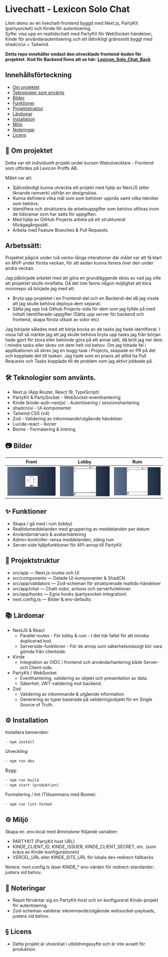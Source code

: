 # Livechatt - Lexicon Solo Chat

Liten demo av en livechatt-frontend byggd med Next.js, PartyKit (partysocket) och Kinde för autentisering.  
Syfte: visa upp en realtidschatt med PartyKit för WebSocket-händelser, Kinde för användarautentisering och ett lättviktigt gränssnitt byggt med shadcn/ui + Tailwind.

__Detta repo innehåller endast den utvecklade frontend-koden för projektet.__
__Kod för Backend finns att se här: [Lexicon_Solo_Chat_Back](https://github.com/kippeves/Lexicon_Solo_Chat_Back)__

## Innehållsförteckning

- [Om projektet](#-om-projektet)
- [Teknologier som använts](#-teknologier-som-använts)
- [Bilder](#-bilder)
- [Funktioner](#-funktioner)
- [Projektstruktur](#-projektstruktur)
- [Lärdomar](#-lärdomar)
- [Installation](#-installation)
- [Miljö](#-miljö)
- [Noteringar](#-noteringar)
- [Licens](#-licens)


## 📖 Om projektet
Detta var ett individuellt projekt under kursen Webutvecklare - Frontend som utfördes på Lexicon Proffs AB. 

Målet var att:
- Självständigt kunna utveckla ett projekt med hjälp av NextJS (eller liknande ramverk) utifrån en designskiss.
- Kunna definiera vilka mål som som behöver uppnås samt vilka tekniker som behövs.
- Identifiera och strukturera de arbetsuppgifter som behövs utföras inom de tidsramar som har satts för uppgiften. 
- Med hjälp av GitHub Projects arbeta på ett strukturerat tillvägagångssätt.
- Arbeta med Feature Branches & Pull Requests.

## Arbetssätt:
Projektet pågick under två vecko-långa interationer där målet var att få klart en MVP under första veckan, för att sedan
kunna iterera över den under andra veckan.

Jag påbörjade arbetet med att göra en grundläggande skiss av vad jag ville att projektet skulle innefatta. 
Då det inte fanns någon möjlighet att köra monorepo så började jag med att: 
- Bryta upp projektet i en Frontend-del och en Backend-del då jag visste att jag skulle behöva deploya dem separat.
- Sätta jag upp två Github Projects-sida för dem som jag fyllde på med initialt identifierade uppgifter (Sätta upp server för backend och frontend, skapa första utkast av sidor etc)

Jag började således med att börja bocka av de tasks jag hade identifierat. I vissa fall så märkte jag att jag skulle behöva bryta upp tasks jag från början hade gjort för stora eller behövde göra på ett annat sätt, då bröt jag ner dem i mindre tasks eller skrev om dem helt vid behov. 
Om jag hittade fel i applikationen så skrev jag en bugg-task i Projects, skapade en PR på det och kopplade det till tasken.  Jag hade som en praxis att alltid ha Pull Requests och Tasks kopplade till de problem som jag aktivt jobbade på.

## 🛠 Teknologier som använts.
- Next.js (App Router, React 19, TypeScript)
- PartyKit & PartySocket - WebSocket-eventhantering
- Kinde (kinde-auth-nextjs) - Autentisering / sessionshantering
- shadcn/ui - UI-komponenter
- Tailwind CSS (v4)
- Zod - Validering av inkommande/utgående händelser
- Lucide-react - Ikoner
- Biome - Formatering & lintning

## 📷 Bilder

| Front | Lobby | Rum |
|---|---|---|
| ![Front](./readme/front.png) | ![Lobby](./readme/lobby.png) | ![Rum](./readme/room.png) |

## ✨ Funktioner
- Skapa / gå med i rum (lobby)
- Realtidsmeddelanden med gruppering av meddelanden per datum
- Användarnärvaro & avatarmärkning
- Admin-kontroller: rensa meddelanden, stäng rum
- Server-side hjälpfunktioner för API-anrop till PartyKit

## 📂 Projektstruktur
- src/app — Next.js-routes och UI
- src/components — Delade UI-komponenter & ShadCN
- src/app/validators — Zod-scheman för strukturerade realtids-händelser
- src/app/chat — Chatt-sidor, actions och serverfunktioner
- src/app/hooks — Egna hooks (partysocket-integration)
- next.config.ts — Bilder & env-defaults

## 📚 Lärdomar
- NextJS & React
  - Parallel routes - För lobby & rum - I det här fallet för att minska duplicerad kod.
  - Serverside-funktioner - För de anrop som säkerhetsmässigt bör vara gömda från clientside.
- Kinde
  - Integration av OIDC i frontend och användarhantering både Server- och Client-side.
- PartyKit / WebSocket
  - Eventhantering, validering av objekt och presentation av data.
  - Säkerhet: JWT-validering mot backend.
- Zod
  - Validering av inkommande & utgående information
  - Generering av typer baserade på valideringsobjekt för en Single Source of Truth.


## ⚙ Installation

Installera beroenden:
```
- npm install
```

Utveckling:
```
- npm run dev
```

Bygg:
```
- npm run build
- npm start (produktion)
```

Formatering / lint (Tillsammans med Biome):
```
- npm run lint-format
```

## ⚙ Miljö
Skapa en .env.local med åtminstone följande variabler:
- PARTYKIT (PartyKit host URL)
- KINDE_CLIENT_ID, KINDE_ISSUER, KINDE_CLIENT_SECRET, etc. (som krävs av Kinde-konfigurationen)
- VERCEL_URL eller KINDE_SITE_URL för lokala dev-redirect-fallbacks

Notera: next.config.ts läser KINDE_* env-värden för redirect-standarder; justera vid behov.

## 📓 Noteringar
- Repot förväntar sig en PartyKit-host och en konfigurerat Kinde-projekt för autentisering.
- Zod-scheman validerar inkommande/utgående websocket-payloads, justera vid behov.

## § Licens
- Detta projekt är utvecklat i utbildningssyfte och är inte avsett för produktion.

